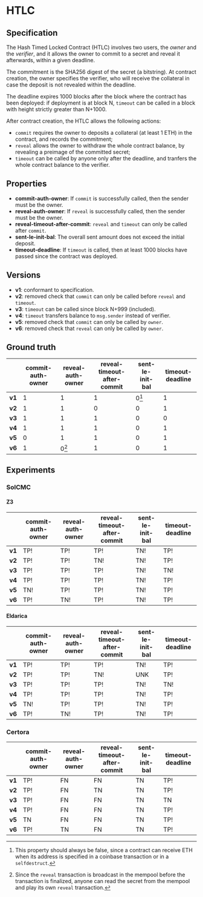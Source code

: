 # HTLC

## Specification
The Hash Timed Locked Contract (HTLC) involves two users, the *owner* and the *verifier*, and it allows the owner to commit to a secret and reveal it afterwards, within a given deadline. 

The commitment is the SHA256 digest of the secret (a bitstring). At contract creation, the owner specifies the verifier, who will receive the collateral in case the deposit is not revealed within the deadline. 

The deadline expires 1000 blocks after the block where the contract has been deployed: if deployment is at block N, `timeout` can be called in a block with height strictly greater than N+1000.

After contract creation, the HTLC allows the following actions:
- `commit` requires the owner to deposits a collateral (at least 1 ETH) in the contract, and records the commitment;
- `reveal` allows the owner to withdraw the whole contract balance, by revealing a preimage of the committed secret;
- `timeout` can be called by anyone only after the deadline, and tranfers the whole contract balance to the verifier.

## Properties
- **commit-auth-owner**: If `commit` is successfully called, then the sender must be the owner.
- **reveal-auth-owner**: If `reveal` is successfully called, then the sender must be the owner.
- **reveal-timeout-after-commit**: `reveal` and `timeout` can only be called after `commit`.
- **sent-le-init-bal**: The overall sent amount does not exceed the initial deposit.
- **timeout-deadline**: If `timeout` is called, then at least 1000 blocks have passed since the contract was deployed.

## Versions
- **v1**: conformant to specification.
- **v2**: removed check that `commit` can only be called before `reveal` and `timeout`.
- **v3**: `timeout` can be called since block N+999 (included).
- **v4**: `timeout` transfers balance to `msg.sender` instead of verifier.
- **v5**: removed check that `commit` can only be called by `owner`.
- **v6**: removed check that `reveal` can only be called by `owner`.

## Ground truth
|        | commit-auth-owner           | reveal-auth-owner           | reveal-timeout-after-commit | sent-le-init-bal            | timeout-deadline            |
|--------|-----------------------------|-----------------------------|-----------------------------|-----------------------------|-----------------------------|
| **v1** | 1                           | 1                           | 1                           | 0[^1]                       | 1                           |
| **v2** | 1                           | 1                           | 0                           | 0                           | 1                           |
| **v3** | 1                           | 1                           | 1                           | 0                           | 0                           |
| **v4** | 1                           | 1                           | 1                           | 0                           | 1                           |
| **v5** | 0                           | 1                           | 1                           | 0                           | 1                           |
| **v6** | 1                           | 0[^2]                       | 1                           | 0                           | 1                           |
 
[^1]: This property should always be false, since a contract can receive ETH when its address is specified in a coinbase transaction or in a `selfdestruct`.
[^2]: Since the `reveal` transaction is broadcast in the mempool before the transaction is finalized, anyone can read the secret from the mempool and play its own `reveal` transaction.

## Experiments
### SolCMC
#### Z3
|        | commit-auth-owner           | reveal-auth-owner           | reveal-timeout-after-commit | sent-le-init-bal            | timeout-deadline            |
|--------|-----------------------------|-----------------------------|-----------------------------|-----------------------------|-----------------------------|
| **v1** | TP!                         | TP!                         | TP!                         | TN!                         | TP!                         |
| **v2** | TP!                         | TP!                         | TN!                         | TN!                         | TP!                         |
| **v3** | TP!                         | TP!                         | TP!                         | TN!                         | TN!                         |
| **v4** | TP!                         | TP!                         | TP!                         | TN!                         | TP!                         |
| **v5** | TN!                         | TP!                         | TP!                         | TN!                         | TP!                         |
| **v6** | TP!                         | TN!                         | TP!                         | TN!                         | TP!                         |
 

#### Eldarica
|        | commit-auth-owner           | reveal-auth-owner           | reveal-timeout-after-commit | sent-le-init-bal            | timeout-deadline            |
|--------|-----------------------------|-----------------------------|-----------------------------|-----------------------------|-----------------------------|
| **v1** | TP!                         | TP!                         | TP!                         | TN!                         | TP!                         |
| **v2** | TP!                         | TP!                         | TN!                         | UNK                         | TP!                         |
| **v3** | TP!                         | TP!                         | TP!                         | TN!                         | TN!                         |
| **v4** | TP!                         | TP!                         | TP!                         | TN!                         | TP!                         |
| **v5** | TN!                         | TP!                         | TP!                         | TN!                         | TP!                         |
| **v6** | TP!                         | TN!                         | TP!                         | TN!                         | TP!                         |
 


### Certora
|        | commit-auth-owner           | reveal-auth-owner           | reveal-timeout-after-commit | sent-le-init-bal            | timeout-deadline            |
|--------|-----------------------------|-----------------------------|-----------------------------|-----------------------------|-----------------------------|
| **v1** | TP!                         | FN                          | FN                          | TN                          | TP!                         |
| **v2** | TP!                         | FN                          | TN                          | TN                          | TP!                         |
| **v3** | TP!                         | FN                          | FN                          | TN                          | TN                          |
| **v4** | TP!                         | FN                          | FN                          | TN                          | TP!                         |
| **v5** | TN                          | FN                          | FN                          | TN                          | TP!                         |
| **v6** | TP!                         | TN                          | FN                          | TN                          | TP!                         |
 

